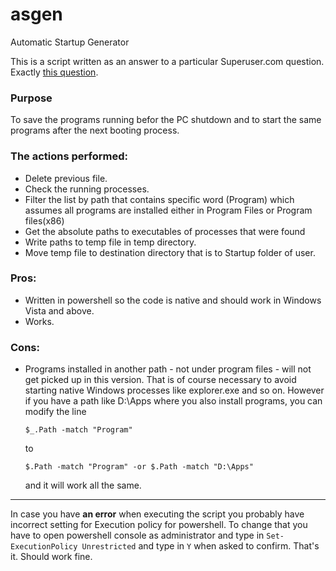 asgen
=====

Automatic Startup Generator

This is a script written as an answer to a particular Superuser.com question. Exactly [this question](http://superuser.com/questions/784831/start-windows-with-previously-open-programs).

### Purpose
To save the programs running befor the PC shutdown and to start the same programs after the next booting process.

### The actions performed:

* Delete previous file.
* Check the running processes.
* Filter the list by path that contains specific word (Program) which assumes all programs are installed either in Program Files or Program files(x86)
* Get the absolute paths to executables of processes that were found
* Write paths to temp file in temp directory.
* Move temp file to destination directory that is to Startup folder of user.

### Pros:

* Written in powershell so the code is native and should work in Windows Vista and above.
* Works.

### Cons:

* Programs installed in another path - not under program files - will not get picked up in this version. That is of course necessary to avoid starting native Windows processes like explorer.exe and so on. However if you have a path like D:\Apps where you also install programs, you can modify the line

    ```$_.Path -match "Program"```

    to

   ```$.Path -match "Program" -or $.Path -match "D:\Apps"```

    and it will work all the same.

***
In case you have **an error** when executing the script you probably have incorrect setting for Execution policy for powershell. To change that you have to open powershell console as administrator and type in `Set-ExecutionPolicy Unrestricted` and type in `Y` when asked to confirm. That's it. Should work fine.
